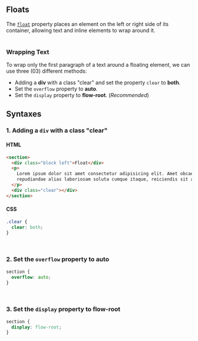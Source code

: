 ## Floats

The [`float`](https://developer.mozilla.org/en-US/docs/Web/CSS/float) property places an element on the left or right side of its container, allowing text and inline
elements to wrap around it.<br><br>

### Wrapping Text

To wrap only the first paragraph of a text around a floating element, we can use three (03) different methods:

- Adding a **div** with a class "clear" and set the property `clear` to **both**.
- Set the `overflow` property to **auto**.
- Set the `display` property to **flow-root**. (_Recommended_)

## Syntaxes

### 1. Adding a `div` with a class "clear"

#### HTML

```html
<section>
  <div class="block left">Float</div>
  <p>
    Lorem ipsum dolor sit amet consectetur adipisicing elit. Amet obcaecati
    repudiandae alias laboriosam soluta cumque itaque, reiciendis sit ab modi.
  </p>
  <div class="clear"></div>
</section>
```

#### CSS

```css
.clear {
  clear: both;
}
```

<br>

### 2. Set the `overflow` property to **auto**

```css
section {
  overflow: auto;
}
```

<br>

### 3. Set the `display` property to **flow-root**

```css
section {
  display: flow-root;
}
```
